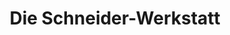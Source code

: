 ---
title: "Die Schneider-Werkstatt"
url: /duderstadt/die-schneider-werkstatt/
shop: Schneiderei
---